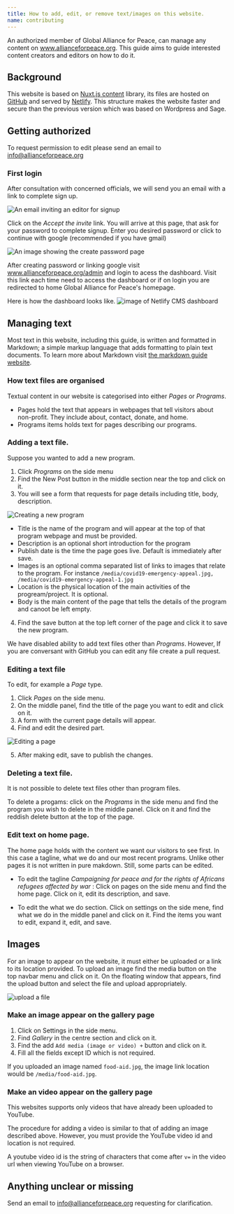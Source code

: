 ```yaml
---
title: How to add, edit, or remove text/images on this website.
name: contributing
---
```


An authorized member of Global Alliance for Peace, can manage any content on www.allianceforpeace.org. This guide aims to guide interested content creators and editors on how to do it.

## Background

This website is based on [Nuxt.js content](https://content.nuxtjs.org) library, its files are hosted on [GitHub](https://github.com/vinmugambi/form) and served by [Netlify](https://netlify.com). This structure makes the website faster and secure than the previous version which was based on Wordpress and Sage.

## Getting authorized

To request permission to edit please send an email to info@allianceforpeace.org

### First login

After consultation with concerned officials, we will send you an email with a link to complete sign up.

![An email inviting an editor for signup](/media/netlify_invite.png)

Click on the _Accept the invite_ link. You will arrive at this page, that ask for your password to complete signup. Enter you desired password or click to continue with google (recommended if you have gmail)

![An image showing the create password page](/media/netlify-create-password.png)

After creating password or linking google visit www.allianceforpeace.org/admin and login to acess the dashboard. Visit this link each time need to access the dashboard or if on login you are redirected to home Global Alliance for Peace's homepage. 

Here is how the dashboard looks like.
![image of Netlify CMS dashboard](/media/dashboard.png)

## Managing text

Most text in this website, including this guide, is written and formatted in Markdown; a simple markup language that adds formatting to plain text documents. To learn more about Markdown visit [the markdown guide website](https://www.markdownguide.org/getting-started/).

### How text files are organised

Textual content in our website is categorised into either _Pages_ or _Programs_.

- Pages hold the text that appears in webpages that tell visitors about non-profit. They include about, contact, donate, and home.
- Programs items holds text for pages describing our programs.

### Adding a text file.

Suppose you wanted to add a new program.

1. Click _Programs_ on the side menu
2. Find the New Post button in the middle section near the top and click on it.
3. You will see a form that requests for page details including title, body, description.

![Creating a new program](/media/new-program.png)

- Title is the name of the program and will appear at the top of that program webpage and must be provided.
- Description is an optional short introduction for the program
- Publish date is the time the page goes live. Default is immediately after save.
- Images is an optional comma separated list of links to images that relate to the program. For instance `/media/covid19-emergency-appeal.jpg, /media/covid19-emergency-appeal-1.jpg`
- Location is the physical location of the main activities of the progream/project. It is optional.
- Body is the main content of the page that tells the details of the program and canoot be left empty.

4. Find the save button at the top left corner of the page and click it to save the new program.

<alert>

We have disabled ability to add text files other than _Programs_. However, If you are conversant with GitHub you can edit any file create a pull request.

</alert>

### Editing  a text file

To edit, for example a _Page_ type.

1. Click _Pages_ on the side menu.
2. On the middle panel, find the title of the page you want to edit and click on it.
3. A form with the current page details will appear.
4. Find and edit the desired part.

![Editing a page](/media/edit-page.png)

5. After making edit, save to publish the changes.

### Deleting a text file.

<alert>

It is not possible to delete text files other than program files.

</alert>

To delete a progams: click on the _Programs_ in the side menu and find the program you wish to delete in the middle panel. Click on it and find the reddish delete button at the top of the page.

### Edit text on home page.

The home page holds with the content we want our visitors to see first. In this case a tagline, what we do and our most recent programs. Unlike other pages it is not written in pure makdown. Still, some parts can be edited.

- To edit the tagline _Campaigning for peace and for the rights of Africans refugees affected by war_ : Click on pages on the side menu and find the home page. Click on it, edit its description, and save.

- To edit the what we do section. Click on settings on the side mene, find what we do in the middle panel and click on it.
  Find the items you want to edit, expand it, edit, and save.

## Images

For an image to appear on the website, it must either be uploaded or a link to its location provided. To upload an image find the media button on the top navbar menu and click on it. On the floating window that appears, find the upload button and select the file and upload appropriately.

![upload a file](/media/upload.png)

### Make an image appear on the gallery page

1. Click on Settings in the side menu.
2. Find _Gallery_ in the centre section and click on it.
3. Find the add `Add media (image or video) +` button and click on it.
4. Fill all the fields except ID which is not required.

<alert>

If you uploaded an image named `food-aid.jpg`, the image link location would be `/media/food-aid.jpg`.

</alert>

### Make an video appear on the gallery page

This websites supports only videos that have already been uploaded to YouTube.

The procedure for adding a video is similar to that of adding an image described above. However, you must provide the YouTube video id and location is not required.

<alert>

A youtube video id is the string of characters that come after `v=` in the video url when viewing YouTube on a browser.

</alert>


## Anything unclear or missing

Send an email to info@allianceforpeace.org requesting for clarification.
